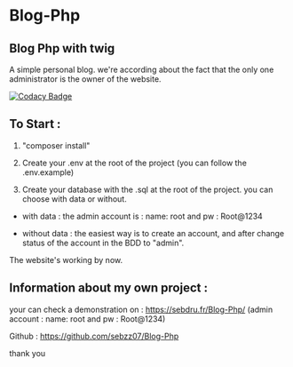 # Blog-Php
## Blog Php with twig

A simple personal blog. 
we're according about the fact that the only one administrator is the owner of the website.

[![Codacy Badge](https://app.codacy.com/project/badge/Grade/9619cb7d035f4f9ba3c29d7410314a89)](https://www.codacy.com/gh/sebzz07/Blog-Php/dashboard?utm_source=github.com&amp;utm_medium=referral&amp;utm_content=sebzz07/Blog-Php&amp;utm_campaign=Badge_Grade)

## To Start : 
1. "composer install"

2. Create your .env at the root of the project (you can follow the .env.example)

3. Create your database with the .sql at the root of the project. you can choose with data or without.

- with data : the admin account is : name: root and pw : Root@1234

- without data : the easiest way is to create an account, and after change status of the account in the BDD to "admin".

The website's working by now.

## Information about my own project : 

your can check a demonstration on : https://sebdru.fr/Blog-Php/ (admin account : name: root and pw : Root@1234)

Github : https://github.com/sebzz07/Blog-Php

thank you
